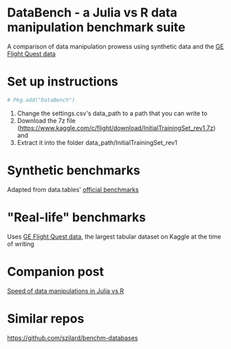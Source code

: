 # DataBench - a Julia vs R data manipulation benchmark suite
A comparison of data manipulation prowess using synthetic data and the [GE Flight Quest data](https://www.kaggle.com/c/flight/data)

# Set up instructions
```julia
# Pkg.add("DataBench")
```

1. Change the settings.csv's data_path to a path that you can write to
2. Download the 7z file (https://www.kaggle.com/c/flight/download/InitialTrainingSet_rev1.7z) and
3. Extract it into the folder data_path/InitialTrainingSet_rev1

# Synthetic benchmarks
Adapted from data.tables' [official benchmarks](https://github.com/Rdatatable/data.table/wiki/Benchmarks-:-Grouping#code-to-reproduce-the-timings-above-)

# "Real-life" benchmarks
Uses [GE Flight Quest data](https://www.kaggle.com/c/flight/data), the largest tabular dataset on Kaggle at the time of writing

# Companion post
[Speed of data manipulations in Julia vs R](https://www.codementor.io/zhuojiadai/speed-of-data-manipulation-in-julia-vs-r-cd7praapv)

# Similar repos
https://github.com/szilard/benchm-databases
